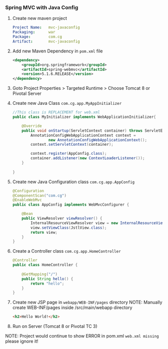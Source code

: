 ### Spring MVC with Java Config

1.  Create new maven project

    ```yaml
    Project Name:   mvc-javaconfig
    Packaging:      war
    Package:        com.cg
    Artifact:       mvc-javaconfig
    ```

2.  Add new Maven Dependency in `pom.xml` file

    ```xml
    <dependency>
  		<groupId>org.springframework</groupId>
  		<artifactId>spring-webmvc</artifactId>
  		<version>5.1.6.RELEASE</version>
  	</dependency>
    ```

3.  Goto Project Properties > Targeted Runtime > Choose Tomcat 8 or Pivotal Server

4.  Create new Java Class `com.cg.app.MyAppInitializer`

    ```java
    //This class is REPLACEMENT for web.xml
    public class MyInitializer implements WebApplicationInitializer{

        @Override
        public void onStartup(ServletContext container) throws ServletException {
            AnnotationConfigWebApplicationContext context = 
                    new AnnotationConfigWebApplicationContext();
       		context.setServletContext(container);

            context.register(AppConfig.class);
            container.addListener(new ContextLoaderListener());	
        }
        
    }
    ```

5.  Create new Java Configuration class `com.cg.app.AppConfig`

    ```java
    @Configuration
    @ComponentScan("com.cg")
    @EnableWebMvc
    public class AppConfig implements WebMvcConfigurer {

        @Bean
        public ViewResolver viewResolver() {
            InternalResourceViewResolver view = new InternalResourceViewResolver("/WEB-INF/pages/", ".jsp");
            view.setViewClass(JstlView.class);
            return view;
        }
    }
    ```
6.  Create a Controller class `com.cg.app.HomeController`

    ```java
    @Controller
    public class HomeController {
        
        @GetMapping("/")
        public String hello() {
            return "hello";
        }
    }
    ```
7.  Create new JSP page in `webapp/WEB-INF/pages` directory
    NOTE: Manually create WEB-INF/pages inside /src/main/webapp directory

    ```html
    <h2>Hello World!</h2>
    ```    

8.  Run on Server (Tomcat 8 or Pivotal TC 3)

NOTE:   Project would continue to show ERROR in pom.xml `web.xml missing` please ignore it!

